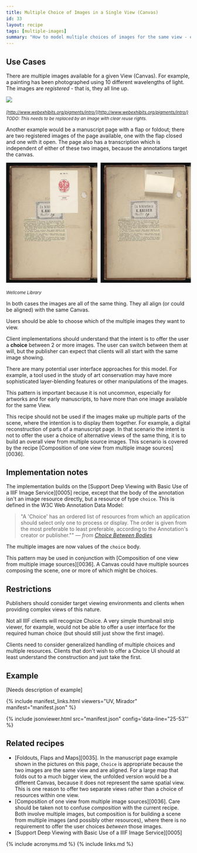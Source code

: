```yaml
---
title: Multiple Choice of Images in a Single View (Canvas)
id: 33
layout: recipe
tags: [multiple-images]
summary: "How to model multiple choices of images for the same view - e.g., layers, multispectral images."
---
```



## Use Cases

There are multiple images available for a given View (Canvas). For example, a painting has been photographed using 10 different wavelengths of light. The images are _registered_ - that is, they all line up.

![](http://www.webexhibits.org/pigments/i/intro/examine/imaging.jpg)

_<small>[http://www.webexhibits.org/pigments/intro/](http://www.webexhibits.org/pigments/intro/)<br/>
TODO: This needs to be replaced by an image with clear reuse rights.</small>_

Another example would be a manuscript page with a flap or foldout; there are two registered images of the page available, one with the flap closed and one with it open. The page also has a transcription which is independent of either of these two images, because the annotations target the canvas.

![](choice-flap.png)

_<small>Wellcome Library</small>_

In both cases the images are all of the same thing. They all align (or could be aligned) with the same Canvas.

Users should be able to choose which of the multiple images they want to view.

Client implementations should understand that the intent is to offer the user a **choice** between 2 or more images. The user can switch between them at will, but the publisher can expect that clients will all start with the same image showing.

There are many potential user interface approaches for this model. For example, a tool used in the study of art conservation may have more sophisticated layer-blending features or other manipulations of the images.

This pattern is important because it is not uncommon, especially for artworks and for early manuscripts, to have more than one image available for the same View.

This recipe should not be used if the images make up multiple parts of the scene, where the intention is to display them together. For example, a digital reconstruction of parts of a manuscript page. In that scenario the intent is not to offer the user a choice of alternative views of the same thing, it is to build an overall view from multiple source images. This scenario is covered by the recipe [Composition of one view from multiple image sources][0036].  

## Implementation notes

The implementation builds on the [Support Deep Viewing with Basic Use of a IIIF Image Service][0005] recipe, except that the body of the annotation isn't an image resource directly, but a resource of type `choice`. This is defined in the W3C Web Annotation Data Model:

> "A 'Choice' has an ordered list of resources from which an application should select only one to process or display. The order is given from the most preferable to least preferable, according to the Annotation's creator or publisher."" *— from [Choice Between Bodies](https://www.w3.org/TR/annotation-model/#choice-between-bodies)*

The multiple images are now values of the `choice` body.

This pattern may be used in conjunction with [Composition of one view from multiple image sources][0036]. A Canvas could have multiple sources composing the scene, one or more of which might be choices.


## Restrictions

Publishers should consider target viewing environments and clients when providing complex views of this nature.

Not all IIIF clients will recognize Choice. A very simple thumbnail strip viewer, for example, would not be able to offer a user interface for the required human choice (but should still just show the first image).

Clients need to consider generalized handling of multiple choices and multiple resources.
Clients that don't wish to offer a Choice UI should at least understand the construction and just take the first.

## Example

[Needs description of example]

{% include manifest_links.html viewers="UV, Mirador" manifest="manifest.json" %}

{% include jsonviewer.html src="manifest.json" config='data-line="25-53"' %}

## Related recipes

* [Foldouts, Flaps and Maps][0035]. In the manuscript page example shown in the pictures on this page, `Choice` is appropriate because the two images are the same view and are aligned. For a large map that folds out to a much bigger view, the unfolded version would be a different Canvas, because it does not represent the same spatial view. This is one reason to offer two separate views rather than a choice of resources within one view.
* [Composition of one view from multiple image sources][0036]. Care should be taken not to confuse _composition_ with the current recipe. Both involve multiple images, but composition is for building a scene from multiple images (and possibly other resources), where there is no requirement to offer the user choices _between_ those images.
* [Support Deep Viewing with Basic Use of a IIIF Image Service][0005]


{% include acronyms.md %}
{% include links.md %}
